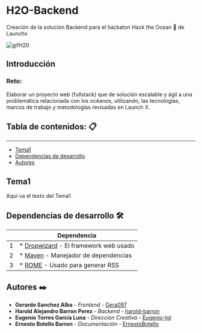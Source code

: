 # H2O-Backend
Creación de la solución  Backend para el hackaton Hack the Ocean 🌊 de Launchx

![gifH20](https://user-images.githubusercontent.com/89043553/168487473-afdc8688-3bb7-4115-83db-2e222a2474e4.gif)

## Introducción

### Reto:

Elaborar un proyecto web (fullstack) que de solución escalable y ágil a una problemática relacionada con los océanos, utilizando, las tecnologías, marcos de trabajo y metodologías revisadas en Launch X.

## Tabla de contenidos: 📋
---
- [Tema1](#id1)
- [Dependencias de desarrollo](#id2)
- [Autores](#id3)

<div id='id1' />

## Tema1
Aqui va el texto del Tema1

<div id='id2' />

## Dependencias de desarrollo 🛠️
| |Dependencia|
|------|------|
|1|* [Dropwizard](http://www.dropwizard.io/1.0.2/docs/) - El framework web usado|
|2|* [Maven](https://maven.apache.org/) - Manejador de dependencias|
|3|* [ROME](https://rometools.github.io/rome/) - Usado para generar RSS|

<div id='id3' />

## Autores ✒️

* **Gerardo Sanchez Alba** - *Frontend* - [Gera097](https://github.com/Gera097)
* **Harold Alejandro Barron Perez** - *Backend* - [harold-barron](https://github.com/harold-barron)
* **Eugenio Torres García Luna** - *Direccion Creativa* - [Eugenio-tgl](https://github.com/Eugenio-tgl)
* **Ernesto Botello Barron** - *Documentación* - [ErnestoBotello](https://github.com/ErnestoBotello)

